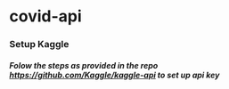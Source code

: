 # covid-api

### Setup Kaggle

##### Folow the steps as provided in the repo https://github.com/Kaggle/kaggle-api to set up api key
